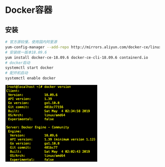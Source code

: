# Docker容器

## 安装

```bash
# 官方源较慢，使用国内阿里源
yum-config-manager --add-repo http://mirrors.aliyun.com/docker-ce/linux/centos/docker-ce.repo
# 安装统一版本18.09.6
yum install docker-ce-18.09.6 docker-ce-cli-18.09.6 containerd.io
# docker启动
systemctl start docker
# 配开机启动
systemctl enable docker
```

![docker](docker.png)
